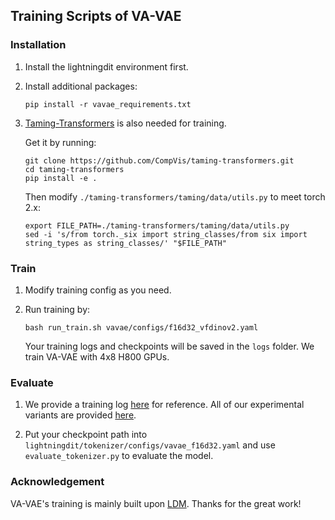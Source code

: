 ## Training Scripts of VA-VAE

### Installation

1. Install the lightningdit environment first.

2. Install additional packages:
    ```
    pip install -r vavae_requirements.txt
    ```

3. [Taming-Transformers](https://github.com/CompVis/taming-transformers?tab=readme-ov-file) is also needed for training. 
    
    Get it by running:
    ```
    git clone https://github.com/CompVis/taming-transformers.git
    cd taming-transformers
    pip install -e .
    ```

    Then modify ``./taming-transformers/taming/data/utils.py`` to meet torch 2.x:
    ```
    export FILE_PATH=./taming-transformers/taming/data/utils.py
    sed -i 's/from torch._six import string_classes/from six import string_types as string_classes/' "$FILE_PATH"
    ```


### Train

1. Modify training config as you need.

2. Run training by:

    ```
    bash run_train.sh vavae/configs/f16d32_vfdinov2.yaml
    ```
    Your training logs and checkpoints will be saved in the `logs` folder. We train VA-VAE with 4x8 H800 GPUs.

### Evaluate

1. We provide a training log [here](https://huggingface.co/hustvl/va-vae-imagenet256-experimental-variants/tree/main/tensorboard_logs) for reference. All of our experimental variants are provided [here](https://huggingface.co/hustvl/va-vae-imagenet256-experimental-variants/tree/main).

2. Put your checkpoint path into ``lightningdit/tokenizer/configs/vavae_f16d32.yaml`` and use ``evaluate_tokenizer.py`` to evaluate the model.

### Acknowledgement

VA-VAE's training is mainly built upon [LDM](https://github.com/CompVis/latent-diffusion/tree/main). Thanks for the great work!
